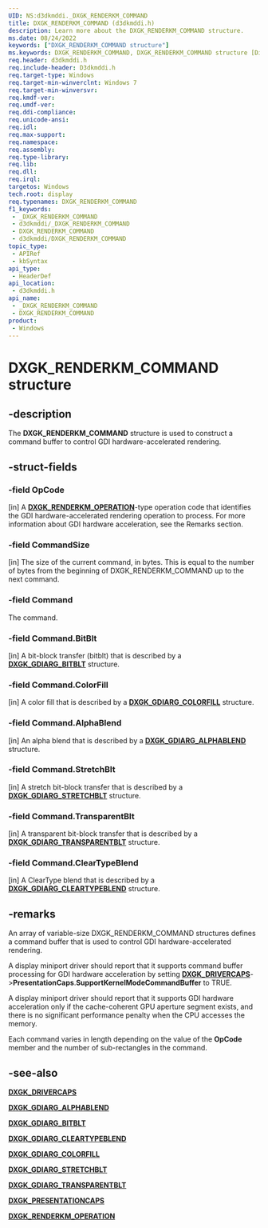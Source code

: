 ```yaml
---
UID: NS:d3dkmddi._DXGK_RENDERKM_COMMAND
title: DXGK_RENDERKM_COMMAND (d3dkmddi.h)
description: Learn more about the DXGK_RENDERKM_COMMAND structure.
ms.date: 08/24/2022
keywords: ["DXGK_RENDERKM_COMMAND structure"]
ms.keywords: DXGK_RENDERKM_COMMAND, DXGK_RENDERKM_COMMAND structure [Display Devices], DmStructs_b23578a5-ae81-42c8-95ce-3ba9b4691d57.xml, _DXGK_RENDERKM_COMMAND, d3dkmddi/DXGK_RENDERKM_COMMAND, display.dxgk_renderkm_command
req.header: d3dkmddi.h
req.include-header: D3dkmddi.h
req.target-type: Windows
req.target-min-winverclnt: Windows 7
req.target-min-winversvr: 
req.kmdf-ver: 
req.umdf-ver: 
req.ddi-compliance: 
req.unicode-ansi: 
req.idl: 
req.max-support: 
req.namespace: 
req.assembly: 
req.type-library: 
req.lib: 
req.dll: 
req.irql: 
targetos: Windows
tech.root: display
req.typenames: DXGK_RENDERKM_COMMAND
f1_keywords:
 - _DXGK_RENDERKM_COMMAND
 - d3dkmddi/_DXGK_RENDERKM_COMMAND
 - DXGK_RENDERKM_COMMAND
 - d3dkmddi/DXGK_RENDERKM_COMMAND
topic_type:
 - APIRef
 - kbSyntax
api_type:
 - HeaderDef
api_location:
 - d3dkmddi.h
api_name:
 - _DXGK_RENDERKM_COMMAND
 - DXGK_RENDERKM_COMMAND
product:
 - Windows
---
```


# DXGK_RENDERKM_COMMAND structure

## -description

The **DXGK_RENDERKM_COMMAND** structure is used to construct a command buffer to control GDI hardware-accelerated rendering.

## -struct-fields

### -field OpCode

[in] A [**DXGK_RENDERKM_OPERATION**](ne-d3dkmddi-_dxgk_renderkm_operation.md)-type operation code that identifies the GDI hardware-accelerated rendering operation to process. For more information about GDI hardware acceleration, see the Remarks section.

### -field CommandSize

[in] The size of the current command, in bytes. This is equal to the number of bytes from the beginning of DXGK_RENDERKM_COMMAND up to the next command.

### -field Command

The command.

### -field Command.BitBlt

[in] A bit-block transfer (bitblt) that is described by a [**DXGK_GDIARG_BITBLT**](ns-d3dkmddi-_dxgk_gdiarg_bitblt.md) structure.

### -field Command.ColorFill

[in] A color fill that is described by a [**DXGK_GDIARG_COLORFILL**](ns-d3dkmddi-_dxgk_gdiarg_colorfill.md) structure.

### -field Command.AlphaBlend

[in] An alpha blend that is described by a [**DXGK_GDIARG_ALPHABLEND**](ns-d3dkmddi-_dxgk_gdiarg_alphablend.md) structure.

### -field Command.StretchBlt

[in] A stretch bit-block transfer that is described by a [**DXGK_GDIARG_STRETCHBLT**](ns-d3dkmddi-_dxgk_gdiarg_stretchblt.md) structure.

### -field Command.TransparentBlt

[in] A transparent bit-block transfer that is described by a [**DXGK_GDIARG_TRANSPARENTBLT**](ns-d3dkmddi-_dxgk_gdiarg_transparentblt.md) structure.

### -field Command.ClearTypeBlend

[in] A ClearType blend that is described by a [**DXGK_GDIARG_CLEARTYPEBLEND**](ns-d3dkmddi-_dxgk_gdiarg_cleartypeblend.md) structure.

## -remarks

An array of variable-size DXGK_RENDERKM_COMMAND structures defines a command buffer that is used to control GDI hardware-accelerated rendering.

A display miniport driver should report that it supports command buffer processing for GDI hardware acceleration by setting [**DXGK_DRIVERCAPS**](ns-d3dkmddi-_dxgk_drivercaps.md)->**PresentationCaps**.**SupportKernelModeCommandBuffer** to TRUE.

A display miniport driver should report that it supports GDI hardware acceleration only if the cache-coherent GPU aperture segment exists, and there is no significant performance penalty when the CPU accesses the memory.

Each command varies in length depending on the value of the **OpCode** member and the number of sub-rectangles in the command.

## -see-also

[**DXGK_DRIVERCAPS**](ns-d3dkmddi-_dxgk_drivercaps.md)

[**DXGK_GDIARG_ALPHABLEND**](ns-d3dkmddi-_dxgk_gdiarg_alphablend.md)

[**DXGK_GDIARG_BITBLT**](ns-d3dkmddi-_dxgk_gdiarg_bitblt.md)

[**DXGK_GDIARG_CLEARTYPEBLEND**](ns-d3dkmddi-_dxgk_gdiarg_cleartypeblend.md)

[**DXGK_GDIARG_COLORFILL**](ns-d3dkmddi-_dxgk_gdiarg_colorfill.md)

[**DXGK_GDIARG_STRETCHBLT**](ns-d3dkmddi-_dxgk_gdiarg_stretchblt.md)

[**DXGK_GDIARG_TRANSPARENTBLT**](ns-d3dkmddi-_dxgk_gdiarg_transparentblt.md)

[**DXGK_PRESENTATIONCAPS**](ns-d3dkmddi-_dxgk_presentationcaps.md)

[**DXGK_RENDERKM_OPERATION**](ne-d3dkmddi-_dxgk_renderkm_operation.md)
